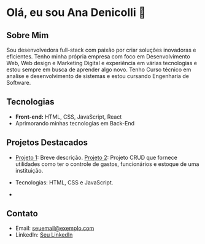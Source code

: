 # Olá, eu sou Ana Denicolli 👋

## Sobre Mim
Sou desenvolvedora full-stack com paixão por criar soluções inovadoras e eficientes. Tenho minha própria empresa com foco em Desenvolvimento Web, Web design e Marketing Digital e experiência em várias tecnologias e estou sempre em busca de aprender algo novo.
Tenho Curso técnico em analise e desenvolvimento de sistemas e estou cursando Engenharia de Software.

## Tecnologias
- **Front-end:** HTML, CSS, JavaScript, React
- Aprimorando minhas tecnologias em Back-End


## Projetos Destacados
- [Projeto 1](link): Breve descrição.
 [Projeto 2]([link](https://inventario-digital.netlify.app)):  Projeto CRUD que fornece utilidades como ter o controle de gastos, funcionários e estoque de uma instituição.
- Tecnologias: HTML, CSS e JavaScript.

- 
## Contato
- Email: [seuemail@exemplo.com](mailto:seuemail@exemplo.com)
- LinkedIn: [Seu LinkedIn](https://linkedin.com/in/seulinkedin)

